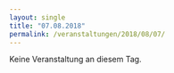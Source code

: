 ```yaml
---
layout: single
title: "07.08.2018"
permalink: /veranstaltungen/2018/08/07/
---
```


Keine Veranstaltung an diesem Tag.
